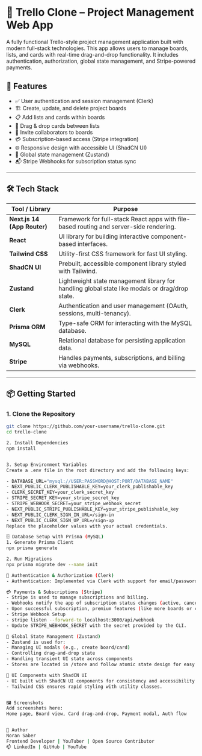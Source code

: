 # 🧩 Trello Clone – Project Management Web App

A fully functional Trello-style project management application built with modern full-stack technologies. This app allows users to manage boards, lists, and cards with real-time drag-and-drop functionality. It includes authentication, authorization, global state management, and Stripe-powered payments.

## 🚀 Features

- ✅ User authentication and session management (Clerk)
- 🏗️ Create, update, and delete project boards
- 📋 Add lists and cards within boards
- 🔄 Drag & drop cards between lists
- 👥 Invite collaborators to boards
- 💳 Subscription-based access (Stripe integration)
- 🌐 Responsive design with accessible UI (ShadCN UI)
- 🧠 Global state management (Zustand)
- 📬 Stripe Webhooks for subscription status sync

---

## 🛠️ Tech Stack

| Tool / Library              | Purpose                                                                                        |
| --------------------------- | ---------------------------------------------------------------------------------------------- |
| **Next.js 14 (App Router)** | Framework for full-stack React apps with file-based routing and server-side rendering.         |
| **React**                   | UI library for building interactive component-based interfaces.                                |
| **Tailwind CSS**            | Utility-first CSS framework for fast UI styling.                                               |
| **ShadCN UI**               | Prebuilt, accessible component library styled with Tailwind.                                   |
| **Zustand**                 | Lightweight state management library for handling global state like modals or drag/drop state. |
| **Clerk**                   | Authentication and user management (OAuth, sessions, multi-tenancy).                           |
| **Prisma ORM**              | Type-safe ORM for interacting with the MySQL database.                                         |
| **MySQL**                   | Relational database for persisting application data.                                           |
| **Stripe**                  | Handles payments, subscriptions, and billing via webhooks.                                     |

---

## 📦 Getting Started

### 1. Clone the Repository

```bash
git clone https://github.com/your-username/trello-clone.git
cd trello-clone

2. Install Dependencies
npm install


3. Setup Environment Variables
Create a .env file in the root directory and add the following keys:

- DATABASE_URL="mysql://USER:PASSWORD@HOST:PORT/DATABASE_NAME"
- NEXT_PUBLIC_CLERK_PUBLISHABLE_KEY=your_clerk_publishable_key
- CLERK_SECRET_KEY=your_clerk_secret_key
- STRIPE_SECRET_KEY=your_stripe_secret_key
- STRIPE_WEBHOOK_SECRET=your_stripe_webhook_secret
- NEXT_PUBLIC_STRIPE_PUBLISHABLE_KEY=your_stripe_publishable_key
- NEXT_PUBLIC_CLERK_SIGN_IN_URL=/sign-in
- NEXT_PUBLIC_CLERK_SIGN_UP_URL=/sign-up
Replace the placeholder values with your actual credentials.

🗄️ Database Setup with Prisma (MySQL)
1. Generate Prisma Client
npx prisma generate

2. Run Migrations
npx prisma migrate dev --name init

🔐 Authentication & Authorization (Clerk)
- Authentication: Implemented via Clerk with support for email/password, Google OAuth, and session management.

💳 Payments & Subscriptions (Stripe)
- Stripe is used to manage subscriptions and billing.
- Webhooks notify the app of subscription status changes (active, canceled, etc.).
- Upon successful subscription, premium features (like more boards or collaboration) are unlocked.
- Stripe Webhook Setup
- stripe listen --forward-to localhost:3000/api/webhook
- Update STRIPE_WEBHOOK_SECRET with the secret provided by the CLI.

🧠 Global State Management (Zustand)
- Zustand is used for:
- Managing UI modals (e.g., create board/card)
- Controlling drag-and-drop state
- Handling transient UI state across components
- Stores are located in /store and follow atomic state design for easy testing and reusability.

🧱 UI Components with ShadCN UI
- UI built with ShadCN UI components for consistency and accessibility.
- Tailwind CSS ensures rapid styling with utility classes.


🖼️ Screenshots
Add screenshots here:
Home page, Board view, Card drag-and-drop, Payment modal, Auth flow


🧠 Author
Noran Saber
Frontend Developer | YouTuber | Open Source Contributor
📫 LinkedIn | GitHub | YouTube
```
